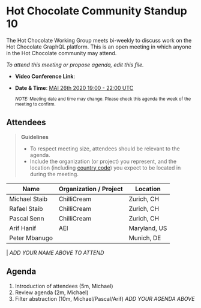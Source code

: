 # Hot Chocolate Community Standup 10

The Hot Chocolate Working Group meets bi-weekly to discuss work on the Hot Chocolate GraphQL platform. This is an open meeting in which anyone in the Hot Chocolate community may attend.

_To attend this meeting or propose agenda, edit this file._

- **Video Conference Link**:
- **Date & Time**: [MAI 26th 2020 19:00 - 22:00 UTC](https://www.timeanddate.com/worldclock/meetingdetails.html?year=2020&month=5&day=26&hour=19&min=0&sec=0&p1=268&p2=22&p3=224&p4=240)

  <small>_NOTE:_ Meeting date and time may change. Please check this agenda the week of the meeting to confirm.</small>

## Attendees

> **Guidelines**
>
> - To respect meeting size, attendees should be relevant to the agenda.
> - Include the organization (or project) you represent, and the location (including [country code](https://en.wikipedia.org/wiki/List_of_ISO_3166_country_codes#Current_ISO_3166_country_codes)) you expect to be located in during the meeting.

| Name          | Organization / Project | Location   |
| ------------- | ---------------------- | ---------- |
| Michael Staib | ChilliCream            | Zurich, CH |
| Rafael Staib  | ChilliCream            | Zurich, CH |
| Pascal Senn   | ChilliCream            | Zurich, CH |
| Arif Hanif    | AEI                    | Maryland, US |
| Peter Mbanugo |                        | Munich, DE |

| _ADD YOUR NAME ABOVE TO ATTEND_

## Agenda

1. Introduction of attendees (5m, Michael)
1. Review agenda (2m, Michael)
1. Filter abstraction (10m, Michael/Pascal/Arif)
_ADD YOUR AGENDA ABOVE_
